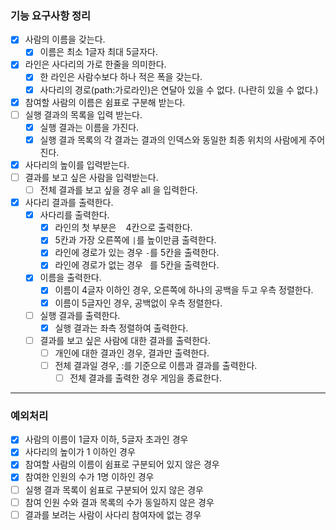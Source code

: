 ### 기능 요구사항 정리

- [x] 사람의 이름을 갖는다.
    - [x] 이름은 최소 1글자 최대 5글자다.
- [x] 라인은 사다리의 가로 한줄을 의미한다.
    - [x] 한 라인은 사람수보다 하나 적은 폭을 갖는다.
    - [x] 사다리의 경로(path:가로라인)은 연달아 있을 수 없다. (나란히 있을 수 없다.)

- [x] 참여할 사람의 이름은 쉼표로 구분해 받는다.
- [ ] 실행 결과의 목록을 입력 받는다.
  - [x] 실행 결과는 이름을 가진다.
  - [x] 실행 결과 목록의 각 결과는 결과의 인덱스와 동일한 최종 위치의 사람에게 주어진다.
- [x] 사다리의 높이를 입력받는다.
- [ ] 결과를 보고 싶은 사람을 입력받는다.
    - [ ] 전체 결과를 보고 싶을 경우 all 을 입력한다.

- [x] 사다리 결과를 출력한다.
    - [x] 사다리를 출력한다.
        - [x] 라인의 첫 부분은 ` ` 4칸으로 출력한다.
        - [x] 5칸과 가장 오른쪽에 `|`를 높이만큼 출력한다.
        - [x] 라인에 경로가 있는 경우 `-`를 5칸을 출력한다.
        - [x] 라인에 경로가 없는 경우 ` `를 5칸을 출력한다.
    - [x] 이름을 출력한다.
        - [x] 이름이 4글자 이하인 경우, 오른쪽에 하나의 공백을 두고 우측 정렬한다.
        - [x] 이름이 5글자인 경우, 공백없이 우측 정렬한다.
    - [ ] 실행 결과를 출력한다.
        - [x] 실행 결과는 좌측 정렬하여 출력한다.
    - [ ] 결과를 보고 싶은 사람에 대한 결과를 출력한다.
        - [ ] 개인에 대한 결과인 경우, 결과만 출력한다.
        - [ ] 전체 결과일 경우, :를 기준으로 이름과 결과를 출력한다.
            - [ ] 전체 결과를 출력한 경우 게임을 종료한다.

---

### 예외처리

- [x] 사람의 이름이 1글자 이하, 5글자 초과인 경우
- [x] 사다리의 높이가 1 이하인 경우
- [x] 참여할 사람의 이름이 쉼표로 구분되어 있지 않은 경우
- [x] 참여한 인원의 수가 1명 이하인 경우
- [ ] 실행 결과 목록이 쉼표로 구분되어 있지 않은 경우
- [ ] 참여 인원 수와 결과 목록의 수가 동일하지 않은 경우
- [ ] 결과를 보려는 사람이 사다리 참여자에 없는 경우
